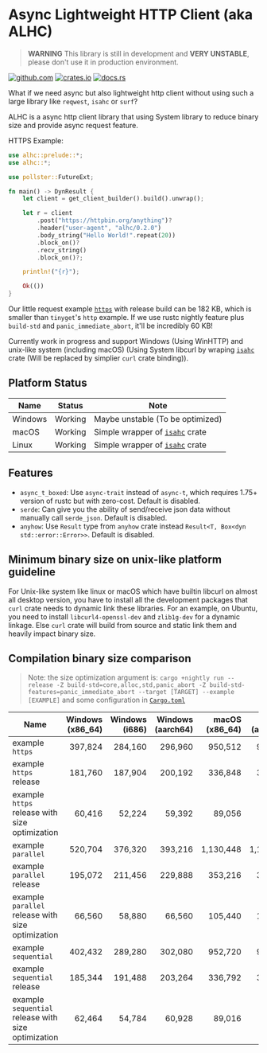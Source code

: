 # Async Lightweight HTTP Client (aka ALHC)

> **WARNING**
> This library is still in development and **VERY UNSTABLE**, please don't use it in production environment.

[<img alt="github.com" src="https://img.shields.io/github/stars/Steve-xmh/alhc.svg?label=Github&logo=github">](https://github.com/Steve-xmh/alhc)
[<img alt="crates.io" src="https://img.shields.io/crates/v/alhc.svg?logo=rust">](https://crates.io/crates/alhc)
[<img alt="docs.rs" src="https://img.shields.io/badge/docs.rs-alhc?logo=docs.rs">](https://docs.rs/alhc)

What if we need async but also lightweight http client without using such a large library like `reqwest`, `isahc` or `surf`?

ALHC is a async http client library that using System library to reduce binary size and provide async request feature.

HTTPS Example:

```rust
use alhc::prelude::*;
use alhc::*;

use pollster::FutureExt;

fn main() -> DynResult {
    let client = get_client_builder().build().unwrap();

    let r = client
        .post("https://httpbin.org/anything")?
        .header("user-agent", "alhc/0.2.0")
        .body_string("Hello World!".repeat(20))
        .block_on()?
        .recv_string()
        .block_on()?;

    println!("{r}");

    Ok(())
}
```

Our little request example [`https`](./examples/https.rs) with release build can be 182 KB, which is smaller than `tinyget`'s `http` example. If we use rustc nightly feature plus `build-std` and `panic_immediate_abort`, it'll be incredibly 60 KB!

Currently work in progress and support Windows (Using WinHTTP) and unix-like system (including macOS) (Using System libcurl by wraping [`isahc`](https://github.com/sagebind/isahc) crate (Will be replaced by simplier `curl` crate binding)).

## Platform Status

| Name    | Status  | Note                                                                 |
| ------- | ------- | -------------------------------------------------------------------- |
| Windows | Working | Maybe unstable (To be optimized)                                     |
| macOS   | Working | Simple wrapper of [`isahc`](https://github.com/sagebind/isahc) crate |
| Linux   | Working | Simple wrapper of [`isahc`](https://github.com/sagebind/isahc) crate |

## Features

- `async_t_boxed`: Use `async-trait` instead of `async-t`, which requires 1.75+ version of rustc but with zero-cost. Default is disabled.
- `serde`: Can give you the ability of send/receive json data without manually call `serde_json`. Default is disabled.
- `anyhow`: Use `Result` type from `anyhow` crate instead `Result<T, Box<dyn std::error::Error>>`. Default is disabled.

## Minimum binary size on unix-like platform guideline

For Unix-like system like linux or macOS which have builtin libcurl on almost all desktop version, you have to install all the development packages that `curl` crate needs to dynamic link these libraries. For an example, on Ubuntu, you need to install `libcurl4-openssl-dev` and `zlib1g-dev` for a dynamic linkage. Else `curl` crate will build from source and static link them and heavily impact binary size.

## Compilation binary size comparison

> Note: the size optimization argument is: `cargo +nightly run --release -Z build-std=core,alloc,std,panic_abort -Z build-std-features=panic_immediate_abort --target [TARGET] --example [EXAMPLE]` and some configuration in [`Cargo.toml`](./Cargo.toml)

| Name                                                | Windows (x86_64) | Windows (i686) | Windows (aarch64) | macOS (x86_64) | macOS (aarch64) | Linux (x86_64) |
| --------------------------------------------------- | ---------------: | -------------: | ----------------: | -------------: | --------------: | -------------: |
| example `https`                                     |          397,824 |        284,160 |           296,960 |        950,512 |         992,152 |     18,051,064 |
| example `https` release                             |          181,760 |        187,904 |           200,192 |        336,848 |         323,048 |        850,704 |
| example `https` release with size optimization      |           60,416 |         52,224 |            59,392 |         89,056 |          89,944 |        465,480 |
| example `parallel`                                  |          520,704 |        376,320 |           393,216 |      1,130,448 |       1,192,536 |     19,612,824 |
| example `parallel` release                          |          195,072 |        211,456 |           229,888 |        353,216 |         339,576 |        862,992 |
| example `parallel` release with size optimization   |           66,560 |         58,880 |            66,560 |        105,440 |         106,456 |        469,576 |
| example `sequential`                                |          402,432 |        289,280 |           302,080 |        952,720 |         994,920 |     18,048,624 |
| example `sequential` release                        |          185,344 |        191,488 |           203,264 |        336,792 |         323,000 |        850,704 |
| example `sequential` release with size optimization |           62,464 |         54,784 |            60,928 |         89,016 |          89,896 |        465,480 |
